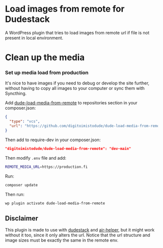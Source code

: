 # Load images from remote for Dudestack

A WordPress plugin that tries to load images from remote url if file is not present in local environment.

# Clean up the media

### Set up media load from production

It's nice to have images if you need to debug or develop the site further, without having to copy all images to your computer or sync them with Syncthing.

Add [dude-load-media-from-remote](https://github.com/digitoimistodude/dude-load-media-from-remote) to repositories section in your composer.json:

```json
{
  "type": "vcs",
  "url": "https://github.com/digitoimistodude/dude-load-media-from-remote"
}
```

Then add to require-dev in your composer.json:

```json
"digitoimistodude/dude-load-media-from-remote": "dev-main"
```

Then modify `.env` file and add:

```bash
REMOTE_MEDIA_URL=https://production.fi
```

Run:

```bash
composer update
```

Then run:

```sh
wp plugin activate dude-load-media-from-remote
```

## Disclaimer

This plugin is made to use with [dudestack](https://github.com/digitoimistodude/dudestack) and [air-helper](https://github.com/digitoimistodude/air-helper), but it might work without it too, since it only alters the url. Notice that the url structure and image sizes must be exactly the same in the remote env.
